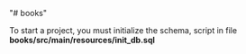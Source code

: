 "# books" 

To start a project, you must initialize the schema,
script in file **books/src/main/resources/init_db.sql**
